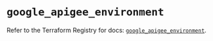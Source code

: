 # `google_apigee_environment`

Refer to the Terraform Registry for docs: [`google_apigee_environment`](https://registry.terraform.io/providers/hashicorp/google/6.6.0/docs/resources/apigee_environment).
